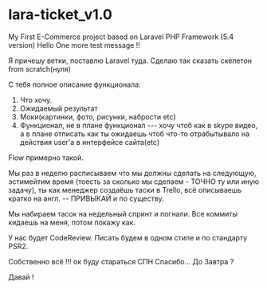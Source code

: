 # lara-ticket_v1.0
My First E-Commerce project based on Laravel PHP Framework (5.4 version)
Hello
One more test message !!


Я причешу ветки, поставлю Laravel туда.
Сделаю так сказать скелетон from scratch(нуля)

С тебя полное описание функционала:

1. Что хочу.
2. Ожидаемый результат
3. Моки(картинки, фото, рисунки, набрости etc)
4. Функционал, не в плане функционал --- хочу чтоб как в skype видео, а в плане отписать как ты
    ожидаешь чтоб что-то отрабытывало на действия user'а в интерфейсе сайта(etc)

Flow примерно такой.

Мы раз в неделю расписываем что мы должны сделать на следующую, эстимейтим время
(тоесть за сколько мы сделаем -
ТОЧНО ту или иную задачу), ты как менеджер создаёшь таски в Trello, всё описываешь кратко на англ. -- ПРИВЫКАЙ
и по существу.

Мы набираем тасок на недельный спринт и погнали.
Все коммиты кидаешь на меня, потом покажу как.

У нас будет CodeReview.
Писать будем в одном стиле и по стандарту PSR2.

Собственно всё !!! ок буду стараться СПН Спасибо... До Завтра ?

Давай !